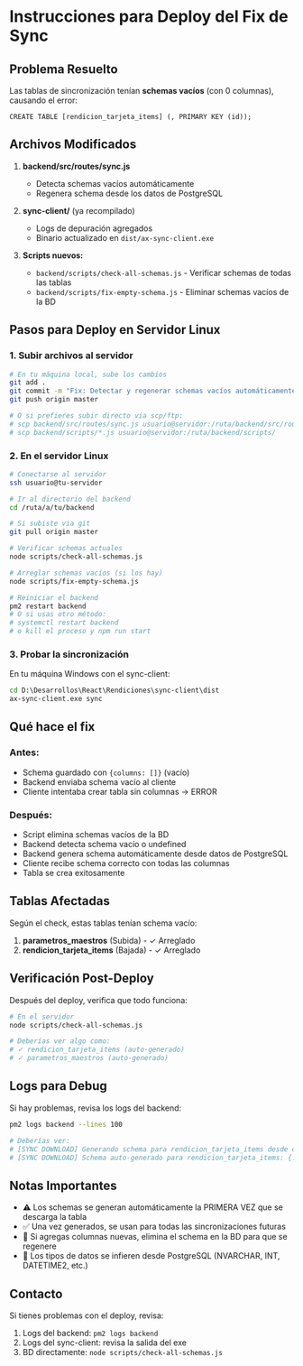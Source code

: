 # Instrucciones para Deploy del Fix de Sync

## Problema Resuelto

Las tablas de sincronización tenían **schemas vacíos** (con 0 columnas), causando el error:
```
CREATE TABLE [rendicion_tarjeta_items] (, PRIMARY KEY (id));
```

## Archivos Modificados

1. **backend/src/routes/sync.js**
   - Detecta schemas vacíos automáticamente
   - Regenera schema desde los datos de PostgreSQL

2. **sync-client/** (ya recompilado)
   - Logs de depuración agregados
   - Binario actualizado en `dist/ax-sync-client.exe`

3. **Scripts nuevos:**
   - `backend/scripts/check-all-schemas.js` - Verificar schemas de todas las tablas
   - `backend/scripts/fix-empty-schema.js` - Eliminar schemas vacíos de la BD

## Pasos para Deploy en Servidor Linux

### 1. Subir archivos al servidor

```bash
# En tu máquina local, sube los cambios
git add .
git commit -m "Fix: Detectar y regenerar schemas vacíos automáticamente"
git push origin master

# O si prefieres subir directo via scp/ftp:
# scp backend/src/routes/sync.js usuario@servidor:/ruta/backend/src/routes/
# scp backend/scripts/*.js usuario@servidor:/ruta/backend/scripts/
```

### 2. En el servidor Linux

```bash
# Conectarse al servidor
ssh usuario@tu-servidor

# Ir al directorio del backend
cd /ruta/a/tu/backend

# Si subiste via git
git pull origin master

# Verificar schemas actuales
node scripts/check-all-schemas.js

# Arreglar schemas vacíos (si los hay)
node scripts/fix-empty-schema.js

# Reiniciar el backend
pm2 restart backend
# O si usas otro método:
# systemctl restart backend
# o kill el proceso y npm run start
```

### 3. Probar la sincronización

En tu máquina Windows con el sync-client:

```cmd
cd D:\Desarrollos\React\Rendiciones\sync-client\dist
ax-sync-client.exe sync
```

## Qué hace el fix

### Antes:
- Schema guardado con `{columns: []}` (vacío)
- Backend enviaba schema vacío al cliente
- Cliente intentaba crear tabla sin columnas → ERROR

### Después:
- Script elimina schemas vacíos de la BD
- Backend detecta schema vacío o undefined
- Backend genera schema automáticamente desde datos de PostgreSQL
- Cliente recibe schema correcto con todas las columnas
- Tabla se crea exitosamente

## Tablas Afectadas

Según el check, estas tablas tenían schema vacío:

1. **parametros_maestros** (Subida) - ✓ Arreglado
2. **rendicion_tarjeta_items** (Bajada) - ✓ Arreglado

## Verificación Post-Deploy

Después del deploy, verifica que todo funciona:

```bash
# En el servidor
node scripts/check-all-schemas.js

# Deberías ver algo como:
# ✓ rendicion_tarjeta_items (auto-generado)
# ✓ parametros_maestros (auto-generado)
```

## Logs para Debug

Si hay problemas, revisa los logs del backend:

```bash
pm2 logs backend --lines 100

# Deberías ver:
# [SYNC DOWNLOAD] Generando schema para rendicion_tarjeta_items desde datos...
# [SYNC DOWNLOAD] Schema auto-generado para rendicion_tarjeta_items: {...}
```

## Notas Importantes

- ⚠️ Los schemas se generan automáticamente la PRIMERA VEZ que se descarga la tabla
- ✅ Una vez generados, se usan para todas las sincronizaciones futuras
- 🔄 Si agregas columnas nuevas, elimina el schema en la BD para que se regenere
- 📝 Los tipos de datos se infieren desde PostgreSQL (NVARCHAR, INT, DATETIME2, etc.)

## Contacto

Si tienes problemas con el deploy, revisa:
1. Logs del backend: `pm2 logs backend`
2. Logs del sync-client: revisa la salida del exe
3. BD directamente: `node scripts/check-all-schemas.js`

